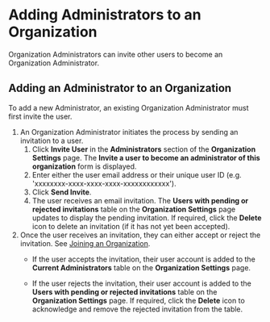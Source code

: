 # Adding Administrators to an Organization

<head>
  <meta name="guidename" content="Flow"/>
  <meta name="context" content="GUID-9aaffe3f-1345-45b0-9f46-0354565074ee"/>
</head>


Organization Administrators can invite other users to become an Organization Administrator.

## Adding an Administrator to an Organization

To add a new Administrator, an existing Organization Administrator must first invite the user.

1.  An Organization Administrator initiates the process by sending an invitation to a user.
    1.  Click **Invite User** in the **Administrators** section of the **Organization Settings** page. The **Invite a user to become an administrator of this organization** form is displayed.
    2.  Enter either the user email address or their unique user ID \(e.g. 'xxxxxxxx-xxxx-xxxx-xxxx-xxxxxxxxxxxx'\).
    3.  Click **Send Invite**.
    4.  The user receives an email invitation. The **Users with pending or rejected invitations** table on the **Organization Settings** page updates to display the pending invitation. If required, click the **Delete** icon to delete an invitation \(if it has not yet been accepted\).
2.  Once the user receives an invitation, they can either accept or reject the invitation. See [Joining an Organization](flo-Organizations_Joining_Organizations_e0bf8f6d-9d07-49ae-8496-302a2926d4d2.md).
    -   If the user accepts the invitation, their user account is added to the **Current Administrators** table on the **Organization Settings** page.

    -   If the user rejects the invitation, their user account is added to the **Users with pending or rejected invitations** table on the **Organization Settings** page. If required, click the **Delete** icon to acknowledge and remove the rejected invitation from the table.
